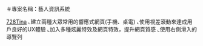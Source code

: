 ＃專案名稱：藝人資訊系統

[728Tina](https://soraho.github.io/Tina728-web/profile.html)
⌞建立兩種大眾常用的響應式網頁(手機、桌電) 
⌞使用視差滾動來達成用戶良好的UX體驗
⌞加入多種炫麗特效及網頁特效，提升網頁質感
⌞使用右側滑入的導覽列
